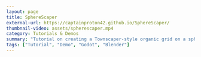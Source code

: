```yaml
---
layout: page
title: SphereScaper
external-url: https://captainproton42.github.io/SphereScaper/
thumbnail-video: assets/spherescaper.mp4
category: Tutorials & Demos
summary: "Tutorial on creating a Townscaper-style organic grid on a sphere and using marching squares to place tiles."
tags: ["Tutorial", "Demo", "Godot", "Blender"]
---
```

